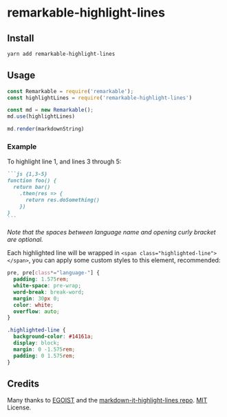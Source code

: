 
# remarkable-highlight-lines

## Install

```bash
yarn add remarkable-highlight-lines
```

## Usage

```js
const Remarkable = require('remarkable');
const highlightLines = require('remarkable-highlight-lines')

const md = new Remarkable();
md.use(highlightLines)

md.render(markdownString)
```

### Example 

To highlight line 1, and lines 3 through 5:

````markdown
```js {1,3-5}
function foo() {
  return bar()
    .then(res => {
      return res.doSomething()
    })
}
```
````

_Note that the spaces between language name and opening curly bracket are optional._

Each highlighted line will be wrapped in `<span class="highlighted-line"></span>`, you can apply some custom styles to this element, recommended:

```css
pre, pre[class*="language-"] {
  padding: 1.575rem;
  white-space: pre-wrap;
  word-break: break-word;
  margin: 30px 0;
  color: white;
  overflow: auto;
}

.highlighted-line {
  background-color: #14161a;
  display: block;
  margin: 0 -1.575rem;
  padding: 0 1.575rem;
}
```

## Credits

Many thanks to [EGOIST](https://github.com/egoist) and the [markdown-it-highlight-lines repo](https://github.com/egoist/markdown-it-highlight-lines). [MIT](./LICENSE) License.